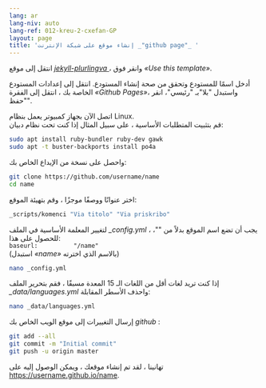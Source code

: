 ```yaml
---
lang: ar
lang-niv: auto
lang-ref: 012-kreu-2-cxefan-GP
layout: page
title: 'إنشاء موقع على شبكة الإنترنت _"github page"_ '
---
```


انتقل إلى موقع [ _jekyll-plurlingva_ ](https://github.com/jmichault/jekyll-plurlingva)، وانقر فوق _«Use this template»_.

أدخل اسمًا للمستودع وتحقق من صحة إنشاء المستودع.
انتقل إلى إعدادات المستودع الخاصة بك ، انتقل إلى الفقرة _«Github Pages»_، واستبدل "بلا"بـ "رئيسي"، انقر "حفظ".

اتصل الآن بجهاز كمبيوتر يعمل بنظام Linux.  
قم بتثبيت المتطلبات الأساسية ، على سبيل المثال إذا كنت تحت نظام دبيان:
```bash
sudo apt install ruby-bundler ruby-dev gawk
sudo apt -t buster-backports install po4a
```

واحصل على نسخة من الإيداع الخاص بك:
```bash
git clone https://github.com/username/name
cd name
```

اختر عنوانًا ووصفًا موجزًا ​​، وقم بتهيئة الموقع:
```bash
_scripts/komenci "Via titolo" "Via priskribo"
```

لتغيير المعلمة الأساسية في الملف _\_config.yml_ ، يجب أن تضع اسم الموقع بدلاً من ""، للحصول على هذا:  
    `baseurl:          "/name"`  
    (استبدل _«name»_ بالاسم الذي اخترته)
```bash
nano _config.yml
```

إذا كنت تريد لغات أقل من اللغات الـ 15 المعدة مسبقًا ، فقم بتحرير الملف _\_data/languages.yml_ واحذف الأسطر المقابلة:
```bash
nano _data/languages.yml
```

إرسال التغييرات إلى موقع الويب الخاص بك _github_ :
```bash
git add --all
git commit -m "Initial commit"
git push -u origin master
```

تهانينا ، لقد تم إنشاء موقعك ، ويمكن الوصول إليه على https://username.github.io/name.

